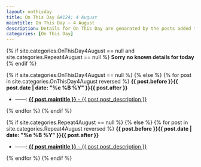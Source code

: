 ```yaml
---
layout: onthisday
title: On This Day &#124; 4 August
maintitle: On This Day — 4 August
description: Details for On This Day are genarated by the posts added to the website so the content is subject to changes/updates over time.
categories: [On This Day]
---
```


{% if site.categories.OnThisDay4August == null and site.categories.Repeat4August == null %}
<strong>Sorry no known details for today</strong>
{% endif %}

{% if site.categories.OnThisDay4August == null %}
{% else %}
{% for post in site.categories.OnThisDay4August reversed %}
<strong>{{ post.before }}{{ post.date | date: "%e %B %Y" }}{{ post.after }}</strong>
<ul>
<li> ——: <a href="{{ post.url }}"><strong>{{ post.maintitle }}</strong> - {{ post.post_description }}</a></li>
</ul>
{% endfor %}
{% endif %}

{% if site.categories.Repeat4August == null %}
{% else %}
{% for post in site.categories.Repeat4August reversed %}
<strong>{{ post.before }}{{ post.date | date: "%e %B %Y" }}{{ post.after }}</strong>
<ul>
<li> ——: <a href="{{ post.url }}"><strong>{{ post.maintitle }}</strong> - {{ post.post_description }}</a></li>
</ul>
{% endfor %}
{% endif %}
